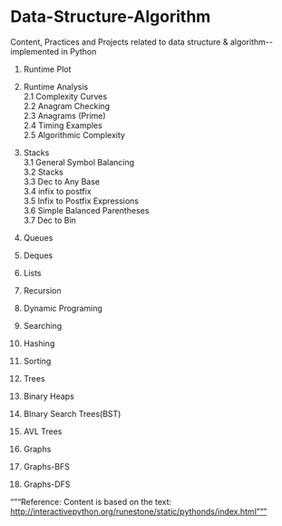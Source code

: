 # Data-Structure-Algorithm
Content, Practices and Projects related to data structure &amp; algorithm--implemented in Python 


1. Runtime Plot 

2. Runtime Analysis <br>
2.1 Complexity Curves <br>
2.2 Anagram Checking <br>
2.3 Anagrams (Prime) <br>
2.4 Timing Examples <br>
2.5 Algorithmic Complexity <br>
   
3. Stacks <br>
3.1 General Symbol Balancing <br>
3.2 Stacks <br>
3.3 Dec to Any Base <br>
3.4 infix to postfix <br>
3.5 Infix to Postfix Expressions <br>
3.6 Simple Balanced Parentheses <br>
3.7 Dec to Bin <br>

4. Queues <br>
5. Deques <br>
6. Lists <br>
7. Recursion <br>
8. Dynamic Programing <br>
9. Searching <br>
10. Hashing <br>
11. Sorting <br>
12. Trees <br>
13. Binary Heaps <br>
14. BInary Search Trees(BST) <br>
15. AVL Trees <br>
16. Graphs <br>
17. Graphs-BFS <br>
18. Graphs-DFS <br>


“”“Reference: Content is based on the text: http://interactivepython.org/runestone/static/pythonds/index.html”“”

